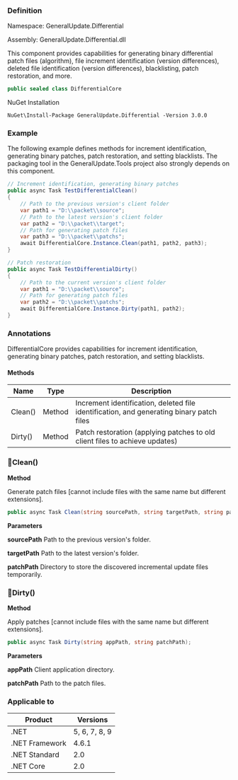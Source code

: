### Definition

Namespace: GeneralUpdate.Differential

Assembly: GeneralUpdate.Differential.dll



This component provides capabilities for generating binary differential patch files (algorithm), file increment identification (version differences), deleted file identification (version differences), blacklisting, patch restoration, and more.

```c#
public sealed class DifferentialCore
```

NuGet Installation

```shell
NuGet\Install-Package GeneralUpdate.Differential -Version 3.0.0
```

### Example

The following example defines methods for increment identification, generating binary patches, patch restoration, and setting blacklists. The packaging tool in the GeneralUpdate.Tools project also strongly depends on this component.

```c#
// Increment identification, generating binary patches
public async Task TestDifferentialClean()
{
    // Path to the previous version's client folder
    var path1 = "D:\\packet\\source";
    // Path to the latest version's client folder
    var path2 = "D:\\packet\\target";
    // Path for generating patch files
    var path3 = "D:\\packet\\patchs";
    await DifferentialCore.Instance.Clean(path1, path2, path3);
}

// Patch restoration
public async Task TestDifferentialDirty()
{
    // Path to the current version's client folder
    var path1 = "D:\\packet\\source";
    // Path for generating patch files
    var path2 = "D:\\packet\\patchs";
    await DifferentialCore.Instance.Dirty(path1, path2);
}
```

### Annotations

DifferentialCore provides capabilities for increment identification, generating binary patches, patch restoration, and setting blacklists.

#### Methods

| Name    | Type   | Description                                                  |
| ------- | ------ | ------------------------------------------------------------ |
| Clean() | Method | Increment identification, deleted file identification, and generating binary patch files |
| Dirty() | Method | Patch restoration (applying patches to old client files to achieve updates) |

### 🌼Clean()

**Method**

Generate patch files [cannot include files with the same name but different extensions].

```c#
public async Task Clean(string sourcePath, string targetPath, string patchPath = null);
```

**Parameters**

**sourcePath** Path to the previous version's folder.

**targetPath** Path to the latest version's folder.

**patchPath** Directory to store the discovered incremental update files temporarily.

### 🌼Dirty()

**Method**

Apply patches [cannot include files with the same name but different extensions].

```c#
public async Task Dirty(string appPath, string patchPath);
```

**Parameters**

**appPath** Client application directory.

**patchPath** Path to the patch files.

### Applicable to

| Product        | Versions      |
| -------------- | ------------- |
| .NET           | 5, 6, 7, 8, 9 |
| .NET Framework | 4.6.1         |
| .NET Standard  | 2.0           |
| .NET Core      | 2.0           |